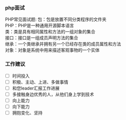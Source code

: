 ### php面试

PHP常见面试题:
包：包是放置不同分类程序的文件夹  
PHP：PHP是一种通用开源脚本语言  
类：类是具有相同属性和方法的一组对象的集合  
接口：接口是一组成员声明方法的集合  
继承：一个类继承并拥有另一个已经存在类的成员属性和方法  
对象：对象是系统中用来描述客观事物的一个实体  




### 工作建议
- [ ] 时间投入
- [ ] 积极、主动、上进、多做事情
- [ ] 和您leader汇报工作进展
- [ ] 多接触身边优秀的人，从他们身上学到技术
- [ ] 向上能力
- [ ] 向下能力
- [ ] 拥抱变化、坚持